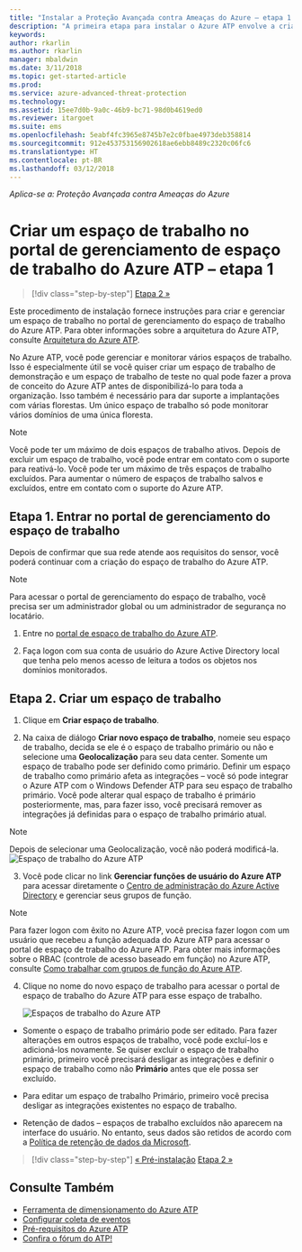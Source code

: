 ```yaml
---
title: "Instalar a Proteção Avançada contra Ameaças do Azure – etapa 1 | Microsoft Docs"
description: "A primeira etapa para instalar o Azure ATP envolve a criação de um espaço de trabalho para sua implantação do Azure ATP."
keywords: 
author: rkarlin
ms.author: rkarlin
manager: mbaldwin
ms.date: 3/11/2018
ms.topic: get-started-article
ms.prod: 
ms.service: azure-advanced-threat-protection
ms.technology: 
ms.assetid: 15ee7d0b-9a0c-46b9-bc71-98d0b4619ed0
ms.reviewer: itargoet
ms.suite: ems
ms.openlocfilehash: 5eabf4fc3965e8745b7e2c0fbae4973deb358814
ms.sourcegitcommit: 912e453753156902618ae6ebb8489c2320c06fc6
ms.translationtype: HT
ms.contentlocale: pt-BR
ms.lasthandoff: 03/12/2018
---
```

*Aplica-se a: Proteção Avançada contra Ameaças do Azure*


# <a name="creating-a-workspace-in-the-azure-atp-workspace-management-portal---step-1"></a>Criar um espaço de trabalho no portal de gerenciamento de espaço de trabalho do Azure ATP – etapa 1

>[!div class="step-by-step"]
[Etapa 2 »](install-atp-step2.md)

Este procedimento de instalação fornece instruções para criar e gerenciar um espaço de trabalho no portal de gerenciamento do espaço de trabalho do Azure ATP. Para obter informações sobre a arquitetura do Azure ATP, consulte [Arquitetura do Azure ATP](atp-architecture.md).

No Azure ATP, você pode gerenciar e monitorar vários espaços de trabalho. Isso é especialmente útil se você quiser criar um espaço de trabalho de demonstração e um espaço de trabalho de teste no qual pode fazer a prova de conceito do Azure ATP antes de disponibilizá-lo para toda a organização. Isso também é necessário para dar suporte a implantações com várias florestas. Um único espaço de trabalho só pode monitorar vários domínios de uma única floresta. 

> [!NOTE]
> Você pode ter um máximo de dois espaços de trabalho ativos. Depois de excluir um espaço de trabalho, você pode entrar em contato com o suporte para reativá-lo. Você pode ter um máximo de três espaços de trabalho excluídos. Para aumentar o número de espaços de trabalho salvos e excluídos, entre em contato com o suporte do Azure ATP.

## <a name="step-1-enter-the-workspace-management-portal"></a>Etapa 1. Entrar no portal de gerenciamento do espaço de trabalho

Depois de confirmar que sua rede atende aos requisitos do sensor, você poderá continuar com a criação do espaço de trabalho do Azure ATP.

> [!NOTE]
>Para acessar o portal de gerenciamento do espaço de trabalho, você precisa ser um administrador global ou um administrador de segurança no locatário.


1.  Entre no [portal de espaço de trabalho do Azure ATP](https://portal.atp.azure.com).

2.  Faça logon com sua conta de usuário do Azure Active Directory local que tenha pelo menos acesso de leitura a todos os objetos nos domínios monitorados.

## <a name="step-2-create-a-workspace"></a>Etapa 2. Criar um espaço de trabalho

1. Clique em **Criar espaço de trabalho**.

2. Na caixa de diálogo **Criar novo espaço de trabalho**, nomeie seu espaço de trabalho, decida se ele é o espaço de trabalho primário ou não e selecione uma **Geolocalização** para seu data center. Somente um espaço de trabalho pode ser definido como primário. Definir um espaço de trabalho como primário afeta as integrações – você só pode integrar o Azure ATP com o Windows Defender ATP para seu espaço de trabalho primário. Você pode alterar qual espaço de trabalho é primário posteriormente, mas, para fazer isso, você precisará remover as integrações já definidas para o espaço de trabalho primário atual.
 > [!NOTE]
 > Depois de selecionar uma Geolocalização, você não poderá modificá-la.
    ![Espaço de trabalho do Azure ATP](media/create-workspace.png)

3. Você pode clicar no link **Gerenciar funções de usuário do Azure ATP** para acessar diretamente o [Centro de administração do Azure Active Directory](https://docs.microsoft.com/azure/active-directory/active-directory-assign-admin-roles-azure-portal) e gerenciar seus grupos de função.

 > [!NOTE]
 > Para fazer logon com êxito no Azure ATP, você precisa fazer logon com um usuário que recebeu a função adequada do Azure ATP para acessar o portal de espaço de trabalho do Azure ATP. Para obter mais informações sobre o RBAC (controle de acesso baseado em função) no Azure ATP, consulte [Como trabalhar com grupos de função do Azure ATP](atp-role-groups.md).

4. Clique no nome do novo espaço de trabalho para acessar o portal de espaço de trabalho do Azure ATP para esse espaço de trabalho.

    ![Espaços de trabalho do Azure ATP](media/atp-workspaces.png)

- Somente o espaço de trabalho primário pode ser editado. Para fazer alterações em outros espaços de trabalho, você pode excluí-los e adicioná-los novamente. Se quiser excluir o espaço de trabalho primário, primeiro você precisará desligar as integrações e definir o espaço de trabalho como não **Primário** antes que ele possa ser excluído.
- Para editar um espaço de trabalho Primário, primeiro você precisa desligar as integrações existentes no espaço de trabalho.

- Retenção de dados – espaços de trabalho excluídos não aparecem na interface do usuário. No entanto, seus dados são retidos de acordo com a [Política de retenção de dados da Microsoft](https://www.microsoft.com/trustcenter/privacy/you-own-your-data).


>[!div class="step-by-step"]
[« Pré-instalação](configure-port-mirroring.md)
[Etapa 2 »](install-atp-step2.md)


## <a name="see-also"></a>Consulte Também
- [Ferramenta de dimensionamento do Azure ATP](http://aka.ms/aatpsizingtool)
- [Configurar coleta de eventos](configure-event-collection.md)
- [Pré-requisitos do Azure ATP](atp-prerequisites.md)
- [Confira o fórum do ATP!](https://aka.ms/azureatpcommunity)
